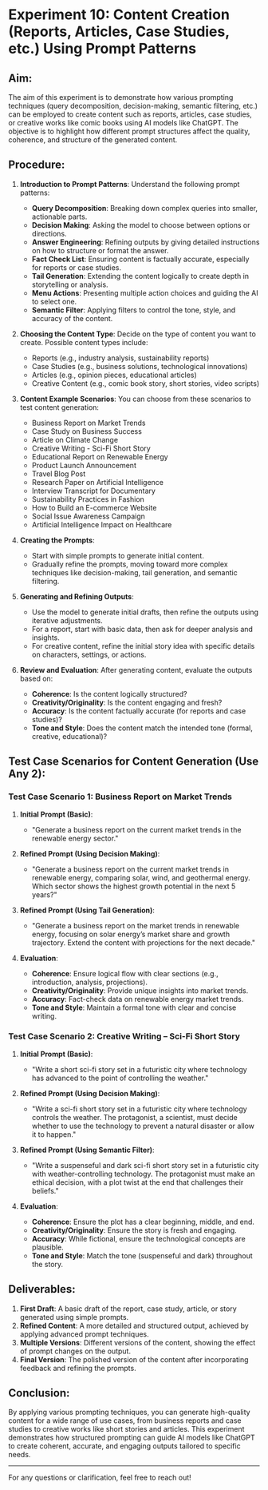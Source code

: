 # Experiment 10: Content Creation (Reports, Articles, Case Studies, etc.) Using Prompt Patterns

## Aim:
The aim of this experiment is to demonstrate how various prompting techniques (query decomposition, decision-making, semantic filtering, etc.) can be employed to create content such as reports, articles, case studies, or creative works like comic books using AI models like ChatGPT. The objective is to highlight how different prompt structures affect the quality, coherence, and structure of the generated content.

## Procedure:
1. **Introduction to Prompt Patterns**:
   Understand the following prompt patterns:
   - **Query Decomposition**: Breaking down complex queries into smaller, actionable parts.
   - **Decision Making**: Asking the model to choose between options or directions.
   - **Answer Engineering**: Refining outputs by giving detailed instructions on how to structure or format the answer.
   - **Fact Check List**: Ensuring content is factually accurate, especially for reports or case studies.
   - **Tail Generation**: Extending the content logically to create depth in storytelling or analysis.
   - **Menu Actions**: Presenting multiple action choices and guiding the AI to select one.
   - **Semantic Filter**: Applying filters to control the tone, style, and accuracy of the content.

2. **Choosing the Content Type**:
   Decide on the type of content you want to create. Possible content types include:
   - Reports (e.g., industry analysis, sustainability reports)
   - Case Studies (e.g., business solutions, technological innovations)
   - Articles (e.g., opinion pieces, educational articles)
   - Creative Content (e.g., comic book story, short stories, video scripts)

3. **Content Example Scenarios**:
   You can choose from these scenarios to test content generation:
   - Business Report on Market Trends
   - Case Study on Business Success
   - Article on Climate Change
   - Creative Writing - Sci-Fi Short Story
   - Educational Report on Renewable Energy
   - Product Launch Announcement
   - Travel Blog Post
   - Research Paper on Artificial Intelligence
   - Interview Transcript for Documentary
   - Sustainability Practices in Fashion
   - How to Build an E-commerce Website
   - Social Issue Awareness Campaign
   - Artificial Intelligence Impact on Healthcare

4. **Creating the Prompts**:
   - Start with simple prompts to generate initial content.
   - Gradually refine the prompts, moving toward more complex techniques like decision-making, tail generation, and semantic filtering.
   
5. **Generating and Refining Outputs**:
   - Use the model to generate initial drafts, then refine the outputs using iterative adjustments.
   - For a report, start with basic data, then ask for deeper analysis and insights.
   - For creative content, refine the initial story idea with specific details on characters, settings, or actions.

6. **Review and Evaluation**:
   After generating content, evaluate the outputs based on:
   - **Coherence**: Is the content logically structured?
   - **Creativity/Originality**: Is the content engaging and fresh?
   - **Accuracy**: Is the content factually accurate (for reports and case studies)?
   - **Tone and Style**: Does the content match the intended tone (formal, creative, educational)?

## Test Case Scenarios for Content Generation (Use Any 2):
### Test Case Scenario 1: Business Report on Market Trends
1. **Initial Prompt (Basic)**: 
   - "Generate a business report on the current market trends in the renewable energy sector."
   
2. **Refined Prompt (Using Decision Making)**:
   - "Generate a business report on the current market trends in renewable energy, comparing solar, wind, and geothermal energy. Which sector shows the highest growth potential in the next 5 years?"
   
3. **Refined Prompt (Using Tail Generation)**:
   - "Generate a business report on the market trends in renewable energy, focusing on solar energy’s market share and growth trajectory. Extend the content with projections for the next decade."
   
4. **Evaluation**:
   - **Coherence**: Ensure logical flow with clear sections (e.g., introduction, analysis, projections).
   - **Creativity/Originality**: Provide unique insights into market trends.
   - **Accuracy**: Fact-check data on renewable energy market trends.
   - **Tone and Style**: Maintain a formal tone with clear and concise writing.

### Test Case Scenario 2: Creative Writing – Sci-Fi Short Story
1. **Initial Prompt (Basic)**: 
   - "Write a short sci-fi story set in a futuristic city where technology has advanced to the point of controlling the weather."
   
2. **Refined Prompt (Using Decision Making)**:
   - "Write a sci-fi short story set in a futuristic city where technology controls the weather. The protagonist, a scientist, must decide whether to use the technology to prevent a natural disaster or allow it to happen."
   
3. **Refined Prompt (Using Semantic Filter)**:
   - "Write a suspenseful and dark sci-fi short story set in a futuristic city with weather-controlling technology. The protagonist must make an ethical decision, with a plot twist at the end that challenges their beliefs."
   
4. **Evaluation**:
   - **Coherence**: Ensure the plot has a clear beginning, middle, and end.
   - **Creativity/Originality**: Ensure the story is fresh and engaging.
   - **Accuracy**: While fictional, ensure the technological concepts are plausible.
   - **Tone and Style**: Match the tone (suspenseful and dark) throughout the story.

## Deliverables:
1. **First Draft**: A basic draft of the report, case study, article, or story generated using simple prompts.
2. **Refined Content**: A more detailed and structured output, achieved by applying advanced prompt techniques.
3. **Multiple Versions**: Different versions of the content, showing the effect of prompt changes on the output.
4. **Final Version**: The polished version of the content after incorporating feedback and refining the prompts.

## Conclusion:
By applying various prompting techniques, you can generate high-quality content for a wide range of use cases, from business reports and case studies to creative works like short stories and articles. This experiment demonstrates how structured prompting can guide AI models like ChatGPT to create coherent, accurate, and engaging outputs tailored to specific needs.

---

For any questions or clarification, feel free to reach out!
